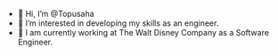 - 👋 Hi, I’m @Topusaha
- 👀 I’m interested in developing my skills as an engineer.
- 🌱 I am currently working at The Walt Disney Company as a Software Engineer.


<!---
Topusaha/Topusaha is a ✨ special ✨ repository because its `README.md` (this file) appears on your GitHub profile.
You can click the Preview link to take a look at your changes.
--->
